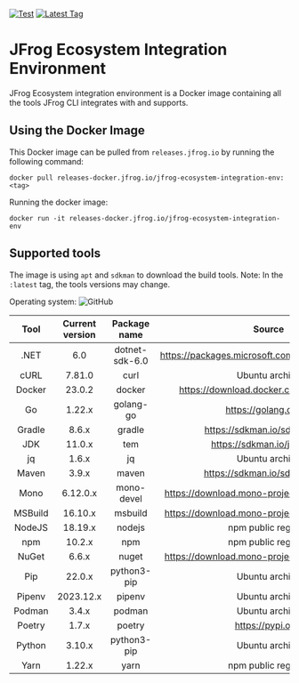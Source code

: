 [![Test](https://github.com/jfrog/jfrog-ecosystem-integration-env/actions/workflows/test.yml/badge.svg)](https://github.com/jfrog/jfrog-ecosystem-integration-env/actions/workflows/test.yml)
[![Latest Tag](https://badgen.net/github/tag/jfrog/jfrog-ecosystem-integration-env)](https://releases-docker.jfrog.io/artifactory/reg2/jfrog-ecosystem-integration-env/latest)

# JFrog Ecosystem Integration Environment

JFrog Ecosystem integration environment is a Docker image containing all the tools JFrog CLI integrates with and supports.

## Using the Docker Image

This Docker image can be pulled from `releases.jfrog.io` by running the following command:

```
docker pull releases-docker.jfrog.io/jfrog-ecosystem-integration-env:<tag>
```

Running the docker image:

```
docker run -it releases-docker.jfrog.io/jfrog-ecosystem-integration-env
```

## Supported tools

The image is using `apt` and `sdkman` to download the build tools. Note: In the `:latest` tag, the tools versions may change.

Operating system: ![GitHub](https://img.shields.io/static/v1?label=Ubuntu&message=+22.04+LTS&color=blue&style=for-the-badge&logo=ubuntu)

|  Tool   | Current version |  Package name  |                      Source                      |
| :-----: | :-------------: | :------------: | :----------------------------------------------: |
|  .NET   |       6.0       | dotnet-sdk-6.0 | https://packages.microsoft.com/ubuntu/22.04/prod |
|  cURL   |     7.81.0      |      curl      |                  Ubuntu archive                  |
| Docker  |     23.0.2      |     docker     |     https://download.docker.com/linux/ubuntu     |
|   Go    |     1.22.x      |   golang-go    |              https://golang.org/dl               |
| Gradle  |      8.6.x      |     gradle     |          https://sdkman.io/sdks#gradle           |
|   JDK   |     11.0.x      |      tem       |            https://sdkman.io/jdks#tem            |
|   jq    |      1.6.x      |       jq       |                  Ubuntu archive                  |
|  Maven  |      3.9.x      |     maven      |           https://sdkman.io/sdks#maven           |
|  Mono   |    6.12.0.x     |   mono-devel   |  https://download.mono-project.com/repo/ubuntu   |
| MSBuild |     16.10.x     |    msbuild     |  https://download.mono-project.com/repo/ubuntu   |
| NodeJS  |     18.19.x     |     nodejs     |               npm public registry                |
|   npm   |     10.2.x      |      npm       |               npm public registry                |
|  NuGet  |      6.6.x      |     nuget      |  https://download.mono-project.com/repo/ubuntu   |
|   Pip   |     22.0.x      |  python3-pip   |                  Ubuntu archive                  |
| Pipenv  |    2023.12.x    |     pipenv     |                  Ubuntu archive                  |
| Podman  |      3.4.x      |     podman     |                  Ubuntu archive                  |
| Poetry  |      1.7.x      |     poetry     |                https://pypi.org/                 |
| Python  |     3.10.x      |  python3-pip   |                  Ubuntu archive                  |
|  Yarn   |     1.22.x      |      yarn      |               npm public registry                |
